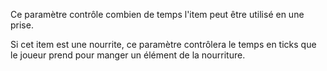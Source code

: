 Ce paramètre contrôle combien de temps l'item peut être utilisé en une prise.

Si cet item est une nourrite, ce paramètre contrôlera le temps en ticks que le joueur prend pour manger un élément de la nourriture.